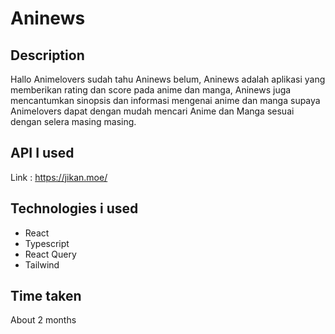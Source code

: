 # Aninews

## Description

Hallo Animelovers sudah tahu Aninews belum, Aninews adalah aplikasi yang memberikan rating dan score pada anime dan manga, Aninews juga mencantumkan sinopsis dan informasi mengenai anime dan manga supaya Animelovers dapat dengan mudah mencari Anime dan Manga sesuai dengan selera masing masing.

## API I used

Link : https://jikan.moe/

## Technologies i used

- React
- Typescript
- React Query
- Tailwind

## Time taken

About 2 months
